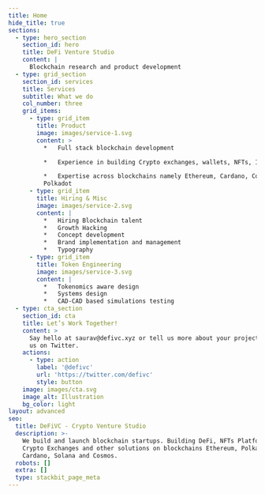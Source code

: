 ```yaml
---
title: Home
hide_title: true
sections:
  - type: hero_section
    section_id: hero
    title: DeFi Venture Studio
    content: |
      Blockchain research and product development
  - type: grid_section
    section_id: services
    title: Services
    subtitle: What we do
    col_number: three
    grid_items:
      - type: grid_item
        title: Product
        image: images/service-1.svg
        content: >
          *   Full stack blockchain development

          *   Experience in building Crypto exchanges, wallets, NFTs, ICOs, IDOs

          *   Expertise across blockchains namely Ethereum, Cardano, Cosmos &
          Polkadot
      - type: grid_item
        title: Hiring & Misc
        image: images/service-2.svg
        content: |
          *   Hiring Blockchain talent
          *   Growth Hacking
          *   Concept development
          *   Brand implementation and management
          *   Typography
      - type: grid_item
        title: Token Engineering
        image: images/service-3.svg
        content: |
          *   Tokenomics aware design
          *   Systems design
          *   CAD-CAD based simulations testing
  - type: cta_section
    section_id: cta
    title: Let’s Work Together!
    content: >
      Say hello at saurav@defivc.xyz or tell us more about your project by DMing
      us on Twitter.
    actions:
      - type: action
        label: '@defivc'
        url: 'https://twitter.com/defivc'
        style: button
    image: images/cta.svg
    image_alt: Illustration
    bg_color: light
layout: advanced
seo:
  title: DeFiVC - Crypto Venture Studio
  description: >-
    We build and launch blockchain startups. Building DeFi, NFTs Platforms,
    Crypto Exchanges and other solutions on blockchains Ethereum, Polkadot,
    Cardano, Solana and Cosmos. 
  robots: []
  extra: []
  type: stackbit_page_meta
---
```

